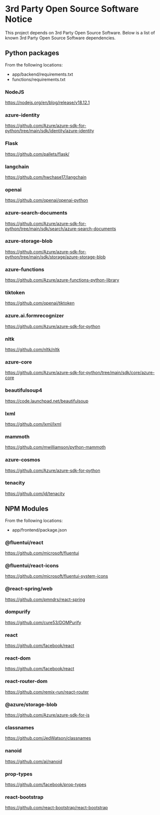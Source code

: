 # 3rd Party Open Source Software Notice

This project depends on 3rd Party Open Source Software. Below is a list of known 3rd Party Open Source Software dependencies. 

## Python packages

From the following locations:

* app/backend/requirements.txt
* functions/requirements.txt

### NodeJS

<https://nodejs.org/en/blog/release/v18.12.1>

### azure-identity

<https://github.com/Azure/azure-sdk-for-python/tree/main/sdk/identity/azure-identity>

### Flask

<https://github.com/pallets/flask/>

### langchain

<https://github.com/hwchase17/langchain>

### openai

<https://github.com/openai/openai-python>

### azure-search-documents

<https://github.com/Azure/azure-sdk-for-python/tree/main/sdk/search/azure-search-documents>

### azure-storage-blob

<https://github.com/Azure/azure-sdk-for-python/tree/main/sdk/storage/azure-storage-blob>

### azure-functions

<https://github.com/Azure/azure-functions-python-library>

### tiktoken

<https://github.com/openai/tiktoken>

### azure.ai.formrecognizer

<https://github.com/Azure/azure-sdk-for-python>

### nltk

<https://github.com/nltk/nltk>

### azure-core

<https://github.com/Azure/azure-sdk-for-python/tree/main/sdk/core/azure-core>

### beautifulsoup4

<https://code.launchpad.net/beautifulsoup>

### lxml

<https://github.com/lxml/lxml>

### mammoth

<https://github.com/mwilliamson/python-mammoth>

### azure-cosmos

<https://github.com/Azure/azure-sdk-for-python>


### tenacity

<https://github.com/jd/tenacity>


## NPM Modules

From the following locations:

* app/frontend/package.json

### @fluentui/react

<https://github.com/microsoft/fluentui>

### @fluentui/react-icons

<https://github.com/microsoft/fluentui-system-icons>

### @react-spring/web

<https://github.com/pmndrs/react-spring>

### dompurify

<https://github.com/cure53/DOMPurify>

### react

<https://github.com/facebook/react>

### react-dom

<https://github.com/facebook/react>

### react-router-dom

<https://github.com/remix-run/react-router>

### @azure/storage-blob

<https://github.com/Azure/azure-sdk-for-js>

### classnames

<https://github.com/JedWatson/classnames>

### nanoid

<https://github.com/ai/nanoid>

### prop-types

<https://github.com/facebook/prop-types>

### react-bootstrap

<https://github.com/react-bootstrap/react-bootstrap>
